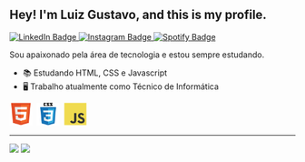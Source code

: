 ## Hey! I'm Luiz Gustavo, and this is my profile.

 <div id="badges">
  <a href="https://www.linkedin.com/in/luiz-gustavo-31b470266" target="_blank">
    <img src="https://img.shields.io/badge/LinkedIn-blue?style=for-the-badge&logo=linkedin&logoColor=white" alt="LinkedIn Badge"/>
  </a>
  
  <a href="https://www.instagram.com/luizgusts" target="_blank">
    <img src="https://img.shields.io/badge/Instagram-E4405F?style=for-the-badge&logo=instagram&logoColor=white" alt="Instagram Badge"/>
  </a>

  <a href="https://open.spotify.com/user/3154sabgsr6spwvaet52h7aa2buq" target="_blank">
    <img src="https://img.shields.io/badge/Spotify-1ED760?&style=for-the-badge&logo=spotify&logoColor=white" alt="Spotify Badge"/>
  </a>

Sou apaixonado pela área de tecnologia e estou sempre estudando.

- 📚 Estudando HTML, CSS e Javascript
- 🖥️ Trabalho atualmente como Técnico de Informática

<div>
  <img src="https://github.com/devicons/devicon/blob/master/icons/html5/html5-original.svg" title="HTML5" alt="HTML" width="40" height="40"/>&nbsp;
  <img src="https://github.com/devicons/devicon/blob/master/icons/css3/css3-original-wordmark.svg" title="CSS3" alt="CSS" width="40" height="40"/>&nbsp;
  <img src="https://github.com/devicons/devicon/blob/master/icons/javascript/javascript-original.svg" title="JavaScript" alt="JavaScript" width="40" height="40"/>&nbsp;
</div>

--- 

<div align = "left">
<img height = "150em" src="https://github-readme-stats.vercel.app/api/top-langs/?username=luizgusts&show_icons=true&theme=radical"/>
<img height = "150em" src="https://github-readme-stats.vercel.app/api?username=luizgusts&show_icons=true&show_icons=true&theme=radical"/>
</div>
